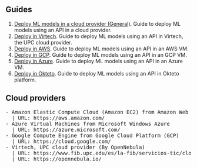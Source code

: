 ## Guides
1. [Deploy ML models in a cloud provider (General)](01_deploy_general.md). Guide to deploy ML models using an API in a
cloud provider.
3. [Deploy in Virtech](02_deploy_fib.md). Guide to deploy ML models using an API in Virtech, the UPC cloud provider.
4. [Deploy in AWS](03_deploy_aws.md). Guide to deploy ML models using an API in an AWS VM.
5. [Deploy in GCP](04_deploy_gcp.md). Guide to deploy ML models using an API in an GCP VM.
6. [Deploy in Azure](05_deploy_azure.md). Guide to deploy ML models using an API in an Azure VM.
7. [Deploy in Okteto](06_deploy_okteto.md). Guide to deploy ML models using an API in Okteto platform.

## Cloud providers
<pre/>
- Amazon Elastic Compute Cloud (Amazon EC2) from Amazon Web Services (AWS)
  | URL: https://aws.amazon.com/
- Azure Virtual Machines from Microsoft Windows Azure
  | URL: https://azure.microsoft.com/
- Google Compute Engine from Google Cloud Platform (GCP)
  | URL: https://cloud.google.com/
- Virtech, UPC cloud provider (By OpenNebula)
  | URL: https://www.fib.upc.edu/es/la-fib/servicios-tic/cloud-docente-fib
  | URL: https://opennebula.io/
</pre>
